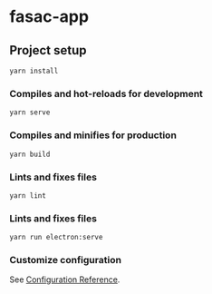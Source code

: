 # fasac-app

## Project setup
```
yarn install
```

### Compiles and hot-reloads for development
```
yarn serve
```

### Compiles and minifies for production
```
yarn build
```

### Lints and fixes files
```
yarn lint
```

### Lints and fixes files
```
yarn run electron:serve
```

### Customize configuration
See [Configuration Reference](https://cli.vuejs.org/config/).
